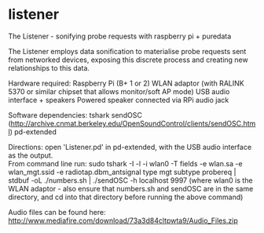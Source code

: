 # listener
The Listener - sonifying probe requests with raspberry pi + puredata

The Listener employs data sonification to materialise probe requests sent from networked devices, exposing this discrete process and creating new relationships to this data.

Hardware required:
Raspberry Pi (B+ 1 or 2)
WLAN adaptor (with RALINK 5370 or similar chipset that allows monitor/soft AP mode)
USB audio interface + speakers
Powered speaker connected via RPi audio jack

Software dependencies:
tshark
sendOSC (http://archive.cnmat.berkeley.edu/OpenSoundControl/clients/sendOSC.html)
pd-extended

Directions: open 'Listener.pd' in pd-extended, with the USB audio interface as the output.  
From command line run: sudo tshark -I -l -i wlan0 -T fields -e wlan.sa -e wlan_mgt.ssid -e radiotap.dbm_antsignal type mgt subtype probereq | stdbuf -oL ./numbers.sh | ./sendOSC -h localhost 9997
(where wlan0 is the WLAN adaptor - also ensure that numbers.sh and sendOSC are in the same directory, and cd into that directory before running the above command)

Audio files can be found here: http://www.mediafire.com/download/73a3d84cltpwta9/Audio_Files.zip
